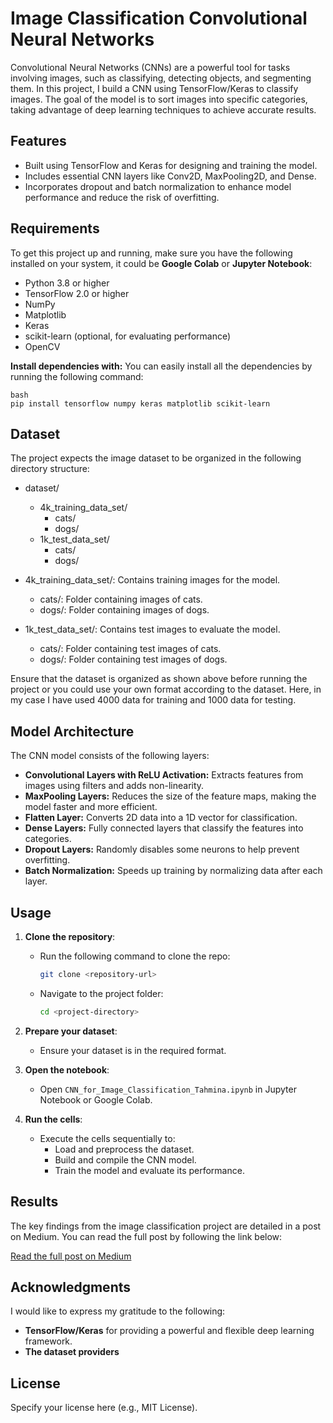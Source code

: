# Image Classification Convolutional Neural Networks
Convolutional Neural Networks (CNNs) are a powerful tool for tasks involving images, such as classifying, detecting objects, and segmenting them. In this project, I build a CNN using TensorFlow/Keras to classify images. The goal of the model is to sort images into specific categories, taking advantage of deep learning techniques to achieve accurate results.

## Features
- Built using TensorFlow and Keras for designing and training the model.
- Includes essential CNN layers like Conv2D, MaxPooling2D, and Dense.
- Incorporates dropout and batch normalization to enhance model performance and reduce the risk of overfitting.

## Requirements
To get this project up and running, make sure you have the following installed on your system, it could be **Google Colab** or **Jupyter Notebook**:

- Python 3.8 or higher
- TensorFlow 2.0 or higher
- NumPy
- Matplotlib
- Keras
- scikit-learn (optional, for evaluating performance)
- OpenCV

**Install dependencies with:**
You can easily install all the dependencies by running the following command:

```
bash
pip install tensorflow numpy keras matplotlib scikit-learn
```


## Dataset
The project expects the image dataset to be organized in the following directory structure:

- dataset/
  - 4k_training_data_set/
    - cats/
    - dogs/
  - 1k_test_data_set/
    - cats/
    - dogs/

- 4k_training_data_set/: Contains training images for the model.
  - cats/: Folder containing images of cats.
  - dogs/: Folder containing images of dogs.
- 1k_test_data_set/: Contains test images to evaluate the model.
  - cats/: Folder containing test images of cats.
  - dogs/: Folder containing test images of dogs.

Ensure that the dataset is organized as shown above before running the project or you could use your own format according to the dataset. Here, in my case I have used 4000 data for training and 1000 data for testing.

## Model Architecture
The CNN model consists of the following layers:

- **Convolutional Layers with ReLU Activation:** Extracts features from images using filters and adds non-linearity.
- **MaxPooling Layers:** Reduces the size of the feature maps, making the model faster and more efficient.
- **Flatten Layer:** Converts 2D data into a 1D vector for classification.
- **Dense Layers:** Fully connected layers that classify the features into categories.
- **Dropout Layers:** Randomly disables some neurons to help prevent overfitting.
- **Batch Normalization:** Speeds up training by normalizing data after each layer.

## Usage
1. **Clone the repository**:
   - Run the following command to clone the repo:
     ```bash
     git clone <repository-url>
     ```
   - Navigate to the project folder:
     ```bash
     cd <project-directory>
     ```

2. **Prepare your dataset**:
   - Ensure your dataset is in the required format.

3. **Open the notebook**:
   - Open `CNN_for_Image_Classification_Tahmina.ipynb` in Jupyter Notebook or Google Colab.

4. **Run the cells**:
   - Execute the cells sequentially to:
     - Load and preprocess the dataset.
     - Build and compile the CNN model.
     - Train the model and evaluate its performance.


## Results
The key findings from the image classification project are detailed in a post on Medium. You can read the full post by following the link below:

[Read the full post on Medium](https://medium.com/@tahminasqa/developing-an-image-classification-model-with-convolutional-neural-networks-cnns-5c4cfb6d89ae)

## Acknowledgments
I would like to express my gratitude to the following:
- **TensorFlow/Keras** for providing a powerful and flexible deep learning framework.
- **The dataset providers**

## License
Specify your license here (e.g., MIT License).
